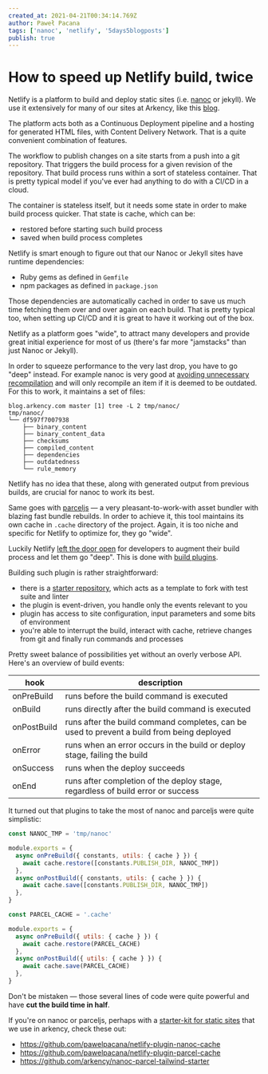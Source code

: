 ```yaml
---
created_at: 2021-04-21T00:34:14.769Z
author: Paweł Pacana
tags: ['nanoc', 'netlify', '5days5blogposts']
publish: true
---
```


# How to speed up Netlify build, twice

Netlify is a platform to build and deploy static sites (i.e. [nanoc](https://nanoc.app) or jekyll). We use it extensively for many of our sites at Arkency, like this [blog](https://blog.arkency.com). 

The platform acts both as a Continuous Deployment pipeline and a hosting for generated HTML files, with Content Delivery Network. That is a quite convenient combination of features.

The workflow to publish changes on a site starts from a push into a git repository. That triggers the build process for a given revision of the repository. That build process runs within a sort of stateless container. That is pretty typical model if you've ever had anything to do with a CI/CD in a cloud.

The container is stateless itself, but it needs some state in order to make build process quicker. That state is cache, which can be:
* restored before starting such build process
* saved when build process completes

Netlify is smart enough to figure out that our Nanoc or Jekyll sites have runtime dependencies:
* Ruby gems as defined in `Gemfile`
* npm packages as defined in `package.json`

Those dependencies are automatically cached in order to save us much time fetching them over and over again on each build. That is pretty typical too, when setting up CI/CD and it is great to have it working out of the box.

Netlify as a platform goes "wide", to attract many developers and provide great initial experience for most of us (there's far more "jamstacks" than just Nanoc or Jekyll). 

In order to squeeze performance to the very last drop, you have to go "deep" instead. For example nanoc is very good at [avoiding unnecessary recompilation](https://nanoc.app/doc/internals/#outdatedness-checking) and will only recompile an item if it is deemed to be outdated. For this to work, it maintains a set of files:

```
blog.arkency.com master [1] tree -L 2 tmp/nanoc/
tmp/nanoc/
└── df597f7007938
    ├── binary_content
    ├── binary_content_data
    ├── checksums
    ├── compiled_content
    ├── dependencies
    ├── outdatedness
    └── rule_memory
```

Netlify has no idea that these, along with generated output from previous builds, are crucial for nanoc to work its best. 

Same goes with [parceljs](https://parceljs.org) — a very pleasant-to-work-with asset bundler with blazing fast bundle rebuilds. In order to achieve it, this tool maintains its own cache in `.cache` directory of the project. Again, it is too niche and specific for Netlify to optimize for, they go "wide".

Luckily Netlify [left the door open](https://www.youtube.com/watch?v=w9yrrQBBKos) for developers to augment their build process and let them go "deep". This is done with [build plugins](https://docs.netlify.com/configure-builds/build-plugins/).

Building such plugin is rather straightforward:
* there is a [starter repository](https://github.com/netlify/build-plugin-template), which acts as a template to fork with test suite and linter
* the plugin is event-driven, you handle only the events relevant to you
* plugin has access to site configuration, input parameters and some bits of environment
* you're able to interrupt the build, interact with cache, retrieve changes from git and finally run commands and processes

Pretty sweet balance of possibilities yet without an overly verbose API. Here's an overview of build events:

| hook | description | 
| ---  | --- |
| onPreBuild | runs before the build command is executed |
| onBuild | runs directly after the build command is executed |
| onPostBuild | runs after the build command completes, can be used to prevent a build from being deployed |
| onError | runs when an error occurs in the build or deploy stage, failing the build |
| onSuccess | runs when the deploy succeeds |
| onEnd | runs after completion of the deploy stage, regardless of build error or success |

It turned out that plugins to take the most of nanoc and parceljs were quite simplistic:

```javascript
const NANOC_TMP = 'tmp/nanoc'

module.exports = {
  async onPreBuild({ constants, utils: { cache } }) {
    await cache.restore([constants.PUBLISH_DIR, NANOC_TMP])
  },
  async onPostBuild({ constants, utils: { cache } }) {
    await cache.save([constants.PUBLISH_DIR, NANOC_TMP])
  },
}
```


```javascript
const PARCEL_CACHE = '.cache'

module.exports = {
  async onPreBuild({ utils: { cache } }) {
    await cache.restore(PARCEL_CACHE)
  },
  async onPostBuild({ utils: { cache } }) {
    await cache.save(PARCEL_CACHE)
  },
}
```

Don't be mistaken — those several lines of code were quite powerful and have **cut the build time in half**. 

If you're on nanoc or parceljs, perhaps with a [starter-kit for static sites](https://github.com/arkency/nanoc-parcel-tailwind-starter) that we use in arkency, check these out:

* https://github.com/pawelpacana/netlify-plugin-nanoc-cache
* https://github.com/pawelpacana/netlify-plugin-parcel-cache
* https://github.com/arkency/nanoc-parcel-tailwind-starter

